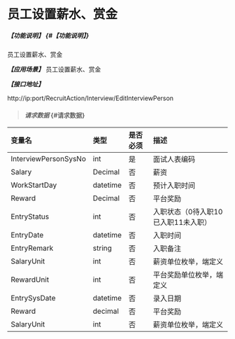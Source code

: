 # 员工设置薪水、赏金

##### _【功能说明】_ {#【功能说明】}

员工设置薪水、赏金

_**【应用场景】**_
员工设置薪水、赏金


_**【接口地址】**_

http://ip:port/RecruitAction/Interview/EditInterviewPerson

> #### _请求数据_ {#请求数据}

| 变量名 | 类型 | 是否必须 | 描述 |
| :--- | :--- | :--- | :--- |
| InterviewPersonSysNo| int | 是 | 面试人表编码 |
| Salary| Decimal| 否 | 薪资 |
| WorkStartDay|datetime| 否 | 预计入职时间 |
| Reward|Decimal| 否 | 平台奖励 |
| EntryStatus|int | 否 | 入职状态（0待入职10已入职11未入职）|
| EntryDate|datetime| 否 | 入职时间 |
| EntryRemark|string| 否 | 入职备注 |
| SalaryUnit| int | 否 | 薪资单位枚举，端定义 |
| RewardUnit| int | 否 | 平台奖励单位枚举，端定义 |
| EntrySysDate|datetime| 否 | 录入日期 |
| Reward|decimal| 否 | 平台奖励|
| SalaryUnit| int | 否 | 薪资单位枚举，端定义 |



